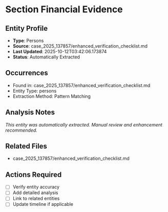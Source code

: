 # Section Financial Evidence

## Entity Profile
- **Type**: Persons
- **Source**: case_2025_137857/enhanced_verification_checklist.md
- **Last Updated**: 2025-10-12T03:42:06.173874
- **Status**: Automatically Extracted

## Occurrences
- Found in: case_2025_137857/enhanced_verification_checklist.md
- Entity Type: persons
- Extraction Method: Pattern Matching

## Analysis Notes
*This entity was automatically extracted. Manual review and enhancement recommended.*

## Related Files
- case_2025_137857/enhanced_verification_checklist.md

## Actions Required
- [ ] Verify entity accuracy
- [ ] Add detailed analysis
- [ ] Link to related entities
- [ ] Update timeline if applicable
